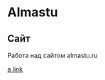 # Almastu

## Сайт

Работа над сайтом almastu.ru

[a link](https://www.freemaptools.com/measure-distance.htm)

